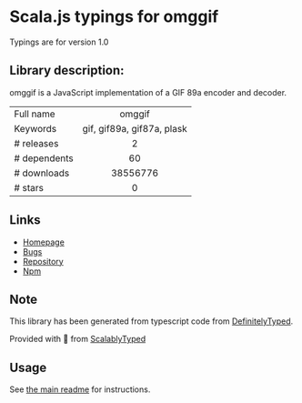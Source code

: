 
# Scala.js typings for omggif

Typings are for version 1.0

## Library description:
omggif is a JavaScript implementation of a GIF 89a encoder and decoder.

|                    |                 |
| ------------------ | :-------------: |
| Full name          | omggif |
| Keywords           | gif, gif89a, gif87a, plask |
| # releases         | 2 |
| # dependents       | 60 |
| # downloads        | 38556776 |
| # stars            | 0 |

## Links
- [Homepage](https://github.com/deanm/omggif#readme)
- [Bugs](https://github.com/deanm/omggif/issues)
- [Repository](https://github.com/deanm/omggif)
- [Npm](https://www.npmjs.com/package/omggif)
    


## Note
This library has been generated from typescript code from [DefinitelyTyped](https://definitelytyped.org).

Provided with :purple_heart: from [ScalablyTyped](https://github.com/oyvindberg/ScalablyTyped)

## Usage
See [the main readme](../../readme.md) for instructions.


